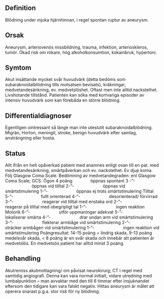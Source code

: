 ## Definition

Blödning under mjuka hjärnhinnan, i regel spontan ruptur av aneurysm.

## Orsak

Aneurysm, arteriovenös missbildning, trauma, infektion, arterioskleros, tumör. Ökad risk om rökare, hög alkoholkonsumtion, kokainbruk, hypertoni.

## Symtom

Akut insättande mycket svår huvudvärk (detta bedöms som subaraknoidalblödning tills motsatsen bevisats), kräkningar, medvetandesänkning, ev. medvetslöshet. Oftast men inte alltid nackstelhet. Livshotande tillstånd.
Patienten kan söka med kortvariga episoder av intensiv huvudvärk som kan förebåda en större blödning.

## Differentialdiagnoser

Egentligen ointressant så länge man inte uteslutit subaraknoidalblödning. Migrän, Horton, meningit, stroke, benign huvudvärk efter samlag, ansträngning eller hosta.

## Status

Allt ifrån en helt opåverkad patient med anamnes enligt ovan till en pat. med medvetandesänkning, smärtpåverkan och ev. nackstelhet. Ev djup koma.
Följ Glasgow Coma Scale.
Bedömning av medvetandegraden: enl Glasgow Coma Scale; GCS.
Ögon
4 poäng               öppnas spontant
3 -”-                       öppnas vid tilltal
2-”-                        öppnas vid smärtstimulering
1-”-                        öppnas ej trots smärtstimulering
Tilltal
5-”-                       fullt orienterad
4-”-                        desorienterad/ förvirrad
3-”-                        reagerar vid tilltal med enstaka ord
2-”-                        reagerar på tilltal med obegripligt tal
1-”-                        ingen reaktion
Motorik
6-”-                        utför uppmaningar adekvat
5-”-                        lokaliserar smärta
4-”-                        drar undan arm vid smärtstimulering
3-”-                        flekterar armbåge vid smärtstimulering
2-”-                        sträcker armbågen vid smärtstimulering
1-”-                        ingen reaktion vid smärtstimulering
Poängresultat: 14-15 poäng = lindrig skada, 9-13 poäng medelsvår skada, < 8 poäng är en svår skada och innebär att patienten är medvetslös. En medvetsös patient har alltid minst 3 poäng.

## Behandling

Akutremiss akutmottagning/ om påvisat neurokirurg; CT i regel med samtidig angiografi. Denna kan vara normal initialt, vidare utredning med lumbalpunktion – man avvaktar med den till 6 timmar efter insjuknandet eftersom den tidigare kan vara falskt negativ. Hittas aneurysm är målet att operera snarast p.g.a. stor risk för ny blödning.

